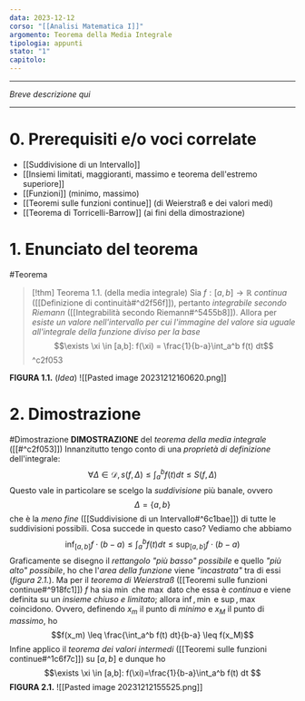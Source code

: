 ```yaml
---
data: 2023-12-12
corso: "[[Analisi Matematica I]]"
argomento: Teorema della Media Integrale
tipologia: appunti
stato: "1"
capitolo:
---
```

- - -
*Breve descrizione qui*
- - -
# 0. Prerequisiti e/o voci correlate
- [[Suddivisione di un Intervallo]]
- [[Insiemi limitati, maggioranti, massimo e teorema dell'estremo superiore]]
- [[Funzioni]] (minimo, massimo)
- [[Teoremi sulle funzioni continue]] (di Weierstraß e dei valori medi)
- [[Teorema di Torricelli-Barrow]] (ai fini della dimostrazione)
# 1. Enunciato del teorema
#Teorema 
> [!thm] Teorema 1.1. (della media integrale)
> Sia $f:[a,b] \longrightarrow \mathbb{R}$ *continua* ([[Definizione di continuità#^d2f56f]]), pertanto *integrabile secondo Riemann* ([[Integrabilità secondo Riemann#^5455b8]]).
> Allora per *esiste un valore nell'intervallo per cui l'immagine del valore sia uguale all'integrale della funzione diviso per la base*
> $$\exists \xi \in [a,b]: f(\xi) = \frac{1}{b-a}\int_a^b f(t) dt$$
^c2f053

**FIGURA 1.1.** (*Idea*)
![[Pasted image 20231212160620.png]]
# 2. Dimostrazione
#Dimostrazione 
**DIMOSTRAZIONE** del *teorema della media integrale* ([[#^c2f053]])
Innanzitutto tengo conto di una *proprietà di definizione* dell'integrale:
$$\forall \Delta \in \mathcal{D}, s(f, \Delta) \leq \int_a^b f(t) dt \leq S(f ,\Delta)$$
Questo vale in particolare se scelgo la *suddivisione* più banale, ovvero 
$$\Delta= \{a,b\}$$
che è la *meno fine* ([[Suddivisione di un Intervallo#^6c1bae]]) di tutte le suddivisioni possibili.
Cosa succede in questo caso? Vediamo che abbiamo
$$\inf_{[a, b]}f \cdot (b-a) \leq \int_a^b f(t)dt \leq \sup_{[a,b]} f \cdot (b-a)$$
Graficamente se disegno il *rettangolo "più basso" possibile* e quello *"più alto" possibile*, ho che l'*area della funzione* viene *"incastrata"* tra di essi (*figura 2.1.*).
Ma per il *teorema di Weierstraß* ([[Teoremi sulle funzioni continue#^918fc1]]) $f$ ha sia $\min$ che $\max$ dato che essa è *continua* e viene definita su un *insieme chiuso e limitato*; allora $\inf, \min$ e $\sup, \max$ coincidono. Ovvero, definendo $x_m$ il punto di *minimo* e $x_M$ il punto di *massimo*, ho
$$f(x_m) \leq \frac{\int_a^b f(t) dt}{b-a} \leq f(x_M)$$
Infine applico il *teorema dei valori intermedi* ([[Teoremi sulle funzioni continue#^1c6f7c]]) su $[a,b]$ e dunque ho
$$\exists \xi \in  [a,b]: f(\xi)=\frac{1}{b-a}\int_a^b f(t) dt $$
**FIGURA 2.1.**
![[Pasted image 20231212155525.png]]